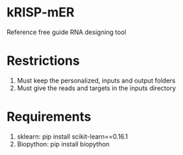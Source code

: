 # kRISP-mER
Reference free guide RNA designing tool

# Restrictions
1. Must keep the personalized, inputs and output folders
2. Must give the reads and targets in the inputs directory

# Requirements
1. sklearn: pip install scikit-learn==0.16.1
2. Biopython: pip install biopython
